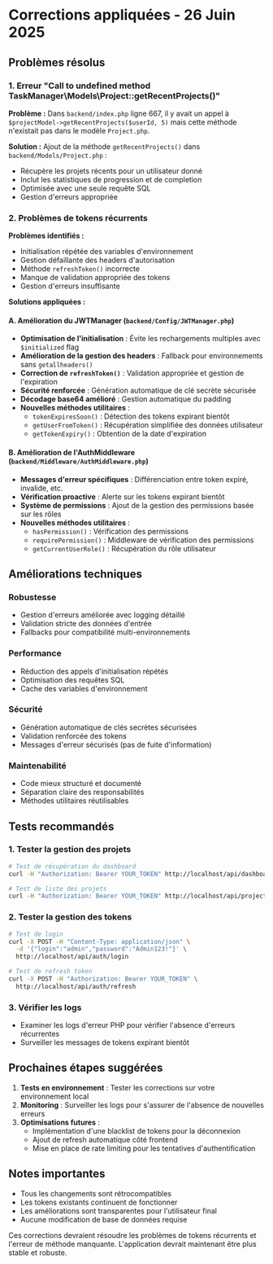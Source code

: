 # Corrections appliquées - 26 Juin 2025

## Problèmes résolus

### 1. Erreur "Call to undefined method TaskManager\Models\Project::getRecentProjects()"

**Problème :** Dans `backend/index.php` ligne 667, il y avait un appel à `$projectModel->getRecentProjects($userId, 5)` mais cette méthode n'existait pas dans le modèle `Project.php`.

**Solution :** Ajout de la méthode `getRecentProjects()` dans `backend/Models/Project.php` :
- Récupère les projets récents pour un utilisateur donné
- Inclut les statistiques de progression et de completion
- Optimisée avec une seule requête SQL
- Gestion d'erreurs appropriée

### 2. Problèmes de tokens récurrents

**Problèmes identifiés :**
- Initialisation répétée des variables d'environnement
- Gestion défaillante des headers d'autorisation
- Méthode `refreshToken()` incorrecte
- Manque de validation appropriée des tokens
- Gestion d'erreurs insuffisante

**Solutions appliquées :**

#### A. Amélioration du JWTManager (`backend/Config/JWTManager.php`)
- **Optimisation de l'initialisation** : Évite les rechargements multiples avec `$initialized` flag
- **Amélioration de la gestion des headers** : Fallback pour environnements sans `getallheaders()`
- **Correction de `refreshToken()`** : Validation appropriée et gestion de l'expiration
- **Sécurité renforcée** : Génération automatique de clé secrète sécurisée
- **Décodage base64 amélioré** : Gestion automatique du padding
- **Nouvelles méthodes utilitaires** :
  - `tokenExpiresSoon()` : Détection des tokens expirant bientôt
  - `getUserFromToken()` : Récupération simplifiée des données utilisateur
  - `getTokenExpiry()` : Obtention de la date d'expiration

#### B. Amélioration de l'AuthMiddleware (`backend/Middleware/AuthMiddleware.php`)
- **Messages d'erreur spécifiques** : Différenciation entre token expiré, invalide, etc.
- **Vérification proactive** : Alerte sur les tokens expirant bientôt
- **Système de permissions** : Ajout de la gestion des permissions basée sur les rôles
- **Nouvelles méthodes utilitaires** :
  - `hasPermission()` : Vérification des permissions
  - `requirePermission()` : Middleware de vérification des permissions
  - `getCurrentUserRole()` : Récupération du rôle utilisateur

## Améliorations techniques

### Robustesse
- Gestion d'erreurs améliorée avec logging détaillé
- Validation stricte des données d'entrée
- Fallbacks pour compatibilité multi-environnements

### Performance
- Réduction des appels d'initialisation répétés
- Optimisation des requêtes SQL
- Cache des variables d'environnement

### Sécurité
- Génération automatique de clés secrètes sécurisées
- Validation renforcée des tokens
- Messages d'erreur sécurisés (pas de fuite d'information)

### Maintenabilité
- Code mieux structuré et documenté
- Séparation claire des responsabilités
- Méthodes utilitaires réutilisables

## Tests recommandés

### 1. Tester la gestion des projets
```bash
# Test de récupération du dashboard
curl -H "Authorization: Bearer YOUR_TOKEN" http://localhost/api/dashboard

# Test de liste des projets
curl -H "Authorization: Bearer YOUR_TOKEN" http://localhost/api/projects
```

### 2. Tester la gestion des tokens
```bash
# Test de login
curl -X POST -H "Content-Type: application/json" \
  -d '{"login":"admin","password":"Admin123!"}' \
  http://localhost/api/auth/login

# Test de refresh token
curl -X POST -H "Authorization: Bearer YOUR_TOKEN" \
  http://localhost/api/auth/refresh
```

### 3. Vérifier les logs
- Examiner les logs d'erreur PHP pour vérifier l'absence d'erreurs récurrentes
- Surveiller les messages de tokens expirant bientôt

## Prochaines étapes suggérées

1. **Tests en environnement** : Tester les corrections sur votre environnement local
2. **Monitoring** : Surveiller les logs pour s'assurer de l'absence de nouvelles erreurs
3. **Optimisations futures** :
   - Implémentation d'une blacklist de tokens pour la déconnexion
   - Ajout de refresh automatique côté frontend
   - Mise en place de rate limiting pour les tentatives d'authentification

## Notes importantes

- Tous les changements sont rétrocompatibles
- Les tokens existants continuent de fonctionner
- Les améliorations sont transparentes pour l'utilisateur final
- Aucune modification de base de données requise

Ces corrections devraient résoudre les problèmes de tokens récurrents et l'erreur de méthode manquante. L'application devrait maintenant être plus stable et robuste.
